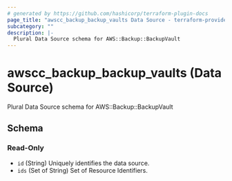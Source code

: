 ```yaml
---
# generated by https://github.com/hashicorp/terraform-plugin-docs
page_title: "awscc_backup_backup_vaults Data Source - terraform-provider-awscc"
subcategory: ""
description: |-
  Plural Data Source schema for AWS::Backup::BackupVault
---
```


# awscc_backup_backup_vaults (Data Source)

Plural Data Source schema for AWS::Backup::BackupVault



<!-- schema generated by tfplugindocs -->
## Schema

### Read-Only

- `id` (String) Uniquely identifies the data source.
- `ids` (Set of String) Set of Resource Identifiers.


